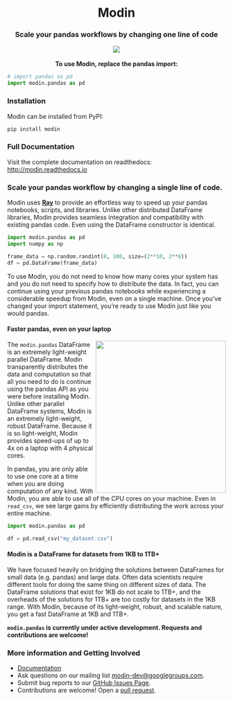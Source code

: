 <h1 align="center">Modin</h1>
<h3 align="center">Scale your pandas workflows by changing one line of code</h3>

<p align="center">
<a href="https://travis-ci.com/modin-project/modin"><img alt="" src="https://travis-ci.com/modin-project/modin.svg?branch=master"></a>
<a href="https://modin.readthedocs.io/en/latest/?badge=latest"><img alt="" src="https://readthedocs.org/projects/modin/badge/?version=latest"></a>
<a href="https://modin.readthedocs.io/en/latest/pandas_supported.html"><img src="https://img.shields.io/badge/pandas%20api%20coverage-71.77%25-orange.svg"></a>
<a href="https://pypi.org/project/modin/"><img alt="" src="https://img.shields.io/badge/pypi-0.2.5-blue.svg"></a>
<a href="https://discuss.modin.org"><img alt="" src=https://img.shields.io/badge/discourse-forum-purple.svg?logo=discourse&logoColor=white"></a>
</p>

<p align="center"><b>To use Modin, replace the pandas import:</b></p>

```python
# import pandas as pd
import modin.pandas as pd
```

### Installation

Modin can be installed from PyPI:

```bash
pip install modin
```

### Full Documentation

Visit the complete documentation on readthedocs: http://modin.readthedocs.io

### Scale your pandas workflow by changing a single line of code.

Modin uses **[Ray](https://github.com/ray-project/ray/)** to provide an effortless way
to speed up your pandas notebooks, scripts, and libraries. Unlike other distributed
DataFrame libraries, Modin provides seamless integration and compatibility with existing
pandas code. Even using the DataFrame constructor is identical.

```python
import modin.pandas as pd
import numpy as np

frame_data = np.random.randint(0, 100, size=(2**10, 2**8))
df = pd.DataFrame(frame_data)
```

To use Modin, you do not need to know how many cores your system has and you do not need
to  specify how to distribute the data. In fact, you can continue using your previous
pandas notebooks while experiencing a considerable speedup from Modin, even on a single
machine. Once you’ve changed your import statement, you’re ready to use Modin just like
you would pandas.

#### Faster pandas, even on your laptop

<img align="right" style="display:inline;" height="350" width="300" src="https://github.com/modin-project/modin/blob/master/docs/img/read_csv_benchmark.png?raw=true"></a>

The `modin.pandas` DataFrame is an extremely light-weight parallel DataFrame. Modin 
transparently distributes the data and computation so that all you need to do is
continue using the pandas API as you were before installing Modin. Unlike other parallel
DataFrame systems, Modin is an extremely light-weight, robust DataFrame. Because it is
so light-weight, Modin provides speed-ups of up to 4x on a laptop with 4 physical cores.

In pandas, you are only able to use one core at a time when you are doing computation of
any kind. With Modin, you are able to use all of the CPU cores on your machine. Even in
`read_csv`, we see large gains by efficiently distributing the work across your entire
machine.

```python
import modin.pandas as pd

df = pd.read_csv("my_dataset.csv")
```

#### Modin is a DataFrame for datasets from 1KB to 1TB+ 

We have focused heavily on bridging the solutions between DataFrames for small data 
(e.g. pandas) and large data. Often data scientists require different tools for doing
the same thing on different sizes of data. The DataFrame solutions that exist for 1KB do
not scale to 1TB+, and the overheads of the solutions for 1TB+ are too costly for 
datasets in the 1KB range. With Modin, because of its light-weight, robust, and scalable
nature, you get a fast DataFrame at 1KB and 1TB+.

**`modin.pandas` is currently under active development. Requests and contributions are welcome!**


### More information and Getting Involved

- [Documentation](https://modin.readthedocs.io/en/latest/)
- Ask questions on our mailing list [modin-dev@googlegroups.com](https://groups.google.com/forum/#!forum/modin-dev).
- Submit bug reports to our [GitHub Issues Page](https://github.com/modin-project/modin/issues).
- Contributions are welcome! Open a [pull request](https://github.com/modin-project/modin/pulls).
